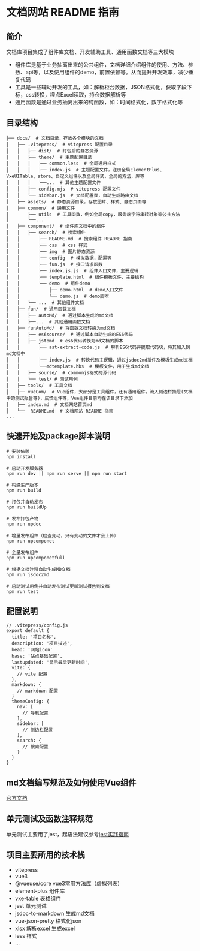 # 文档网站 README 指南

## 简介
文档库项目集成了组件库文档、开发辅助工具、通用函数文档等三大模块
- 组件库是基于业务抽离出来的公共组件，文档详细介绍组件的使用、方法、参数、api等，以及使用组件的demo，前置依赖等。从而提升开发效率，减少重复代码
- 工具是一些辅助开发的工具，如：解析柜台数据，JSON格式化，获取字段下标，css转换，埋点Excel读取，持仓数据解析等
- 通用函数是通过业务抽离出来的纯函数，如：时间格式化，数字格式化等

## 目录结构
```
├── docs/  # 文档目录，存放各个模块的文档
│   ├── .vitepress/  # vitepress 配置目录
│   │   ├── dist/  # 打包后的静态资源
│   │   ├── theme/  # 主题配置目录
│   │   │   ├── common.less  # 全局通用样式
│   │   │   ├── index.js  # 主题配置文件，注册全局ElementPlus、VxeUITable、store、自定义组件以及全局样式，全局的方法，库等
│   │   │   └──...  # 其他主题配置文件
│   │   ├── config.mjs  # vitepress 配置文件
│   │   └── sidebar.js  # 文档配置表，自动生成路由文档
│   ├── assets/  # 静态资源目录，存放图片、样式、静态页面等
│   ├── common/  # 通用文件
│       ├── utils  # 工具函数，例如全局copy，服务端字符串转对象等公共方法 
│       └──...
│   ├── component/  # 组件库文档中的组件
│   │   ├── search/  # 搜索组件
│   │       ├── README.md  # 搜索组件 README 指南
│   │       ├── css  # css 样式
│   │       ├── img  # 图片静态资源
│   │       ├── config  # 模拟数据，配置等
│   │       ├── fun.js  # 接口请求函数
│   │       ├── index.js.js  # 组件入口文件，主要逻辑
│   │       ├── template.html  # 组件模板文件，主要结构
│   │       └── demo  # 组件demo
│   │           ├── demo.html  # demo入口文件
│   │           └── demo.js  # demo脚本
│   │   └── ...  # 其他组件文档
│   ├── fun/  # 通用函数文档
│   │   ├── autoMd/  # 通过脚本生成的md文档
│   │   ├──...  # 其他通用函数文档
│   ├── funAutoMd/  # 将函数文档转换为md文档
│   │   ├── es6sourse/  # 通过脚本自动生成的ES6代码
│   │   ├── jstomd  # es6代码转换为md文档的脚本
│   │       ├── ast-extract-code.js  # 解析ES6代码并提取代码块，将其加入到md文档中
│   │       ├── index.js  # 转换代码主逻辑，通过jsdoc2md插件及模板生成md文档
│   │       └──mdtemplate.hbs  # 模板文件，用于生成md文档
│   │   ├── sourse/  # commonjs格式的源代码
│   │   └── test/ # 测试用例
│   ├── tools/  # 工具文档
│   ├── vueCom/  # Vue组件，大部分是工具组件，还有通用组件，流入侧边栏抽屉(文档中的测试报告等)，反馈组件等，Vue组件目前均在该目录下添加
│   ├── index.md  # 文档网站首页md
│   └──  README.md  # 文档网站 README 指南
...

```

## 快速开始及package脚本说明
``` 
# 安装依赖
npm install

# 启动开发服务器
npm run dev || npm run serve || npm run start

# 构建生产版本
npm run build

# 打包并自动发布
npm run buildUp

# 发布打包产物
npm run updoc

# 增量发布组件（检查变动，只有变动的文件才会上传）
npm run upcomponet

# 全量发布组件
npm run upcomponetfull

# 根据文档注释自动生成MD文档
npm run jsdoc2md

# 启动测试用例并自动发布测试更新测试报告到文档
npm run test

```

## 配置说明
```
// .vitepress/config.js
export default {
  title: '项目名称',
  description: '项目描述',
  head: '网站icon'
  base: '站点基础配置',
  lastupdated: '显示最后更新时间',
  vite: {
    // vite 配置
  },
  markdown: {
    // markdown 配置
  }
  themeConfig: {
    nav: [
      // 导航配置
    ],
    sidebar: [
      // 侧边栏配置
    ],
    search: {
      // 搜索配置
    }
  }
}
```

## md文档编写规范及如何使用Vue组件
[官方文档](https://markdown.com.cn/)

## 单元测试及函数注释规范
单元测试主要用了jest，起语法建议参考[jest实践指南](https://github.yanhaixiang.com/jest-tutorial/)

## 项目主要所用的技术栈
- vitepress 
- vue3
- @vueuse/core vue3常用方法库（虚拟列表）
- element-plus 组件库
- vxe-table 表格组件
- jest 单元测试
- jsdoc-to-markdown 生成md文档
- vue-json-pretty 格式化json
- xlsx 解析excel 生成excel
- less 样式
- ...